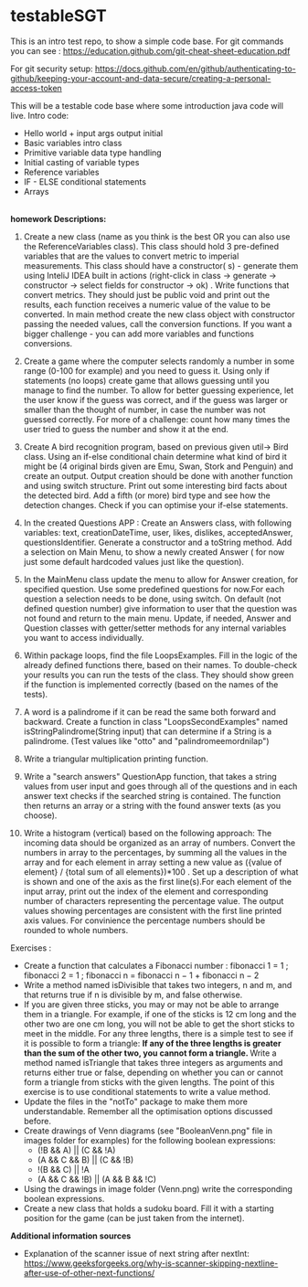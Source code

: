 # testableSGT
 
This is an intro test repo, to show a simple code base. For git commands you can
see : https://education.github.com/git-cheat-sheet-education.pdf

For git security
setup: https://docs.github.com/en/github/authenticating-to-github/keeping-your-account-and-data-secure/creating-a-personal-access-token

This will be a testable code base where some introduction java code will live. Intro code:

* Hello world + input args output initial
* Basic variables intro class
* Primitive variable data type handling
* Initial casting of variable types
* Reference variables
* IF - ELSE conditional statements
* Arrays

<br> 
<b>homework Descriptions:</b>

1) Create a new class (name as you think is the best OR you can also use the ReferenceVariables
   class). This class should hold 3 pre-defined variables that are the values to convert metric to
   imperial measurements. This class should have a constructor(
   s) - generate them using InteliJ IDEA built in actions (right-click in class -> generate ->
   constructor -> select fields for constructor -> ok)
   . Write functions that convert metrics. They should just be public void and print out the
   results, each function receives a numeric value of the value to be converted. In main method
   create the new class object with constructor passing the needed values, call the conversion
   functions. If you want a bigger challenge - you can add more variables and functions conversions.

2) Create a game where the computer selects randomly a number in some range (0-100 for example) and
   you need to guess it. Using only if statements (no loops) create game that allows guessing until
   you manage to find the number. To allow for better guessing experience, let the user know if the
   guess was correct, and if the guess was larger or smaller than the thought of number, in case the
   number was not guessed correctly. For more of a challenge: count how many times the user tried to
   guess the number and show it at the end.
3) Create A bird recognition program, based on previous given util-> Bird class. Using an if-else
   conditional chain determine what kind of bird it might be (4 original birds given are Emu, Swan,
   Stork and Penguin) and create an output. Output creation should be done with another function and
   using switch structure. Print out some interesting bird facts about the detected bird. Add a
   fifth (or more) bird type and see how the detection changes. Check if you can optimise your
   if-else statements.
4) In the created Questions APP : Create an Answers class, with following variables: text,
   creationDateTime, user, likes, dislikes, acceptedAnswer, questionsIdentifier. Generate a
   constructor and a toString method. Add a selection on Main Menu, to show a newly created Answer (
   for now just some default hardcoded values just like the question).
5) In the MainMenu class update the menu to allow for Answer creation, for specified question. Use
   some predefined questions for now.For each question a selection needs to be done, using switch.
   On default (not defined question number) give information to user that the question was not found
   and return to the main menu. Update, if needed, Answer and Question classes with getter/setter
   methods for any internal variables you want to access individually.
6) Within package loops, find the file LoopsExamples. Fill in the logic of the already defined
   functions there, based on their names. To double-check your results you can run the tests of the
   class. They should show green if the function is implemented correctly (based on the names of the
   tests).
7) A word is a palindrome if it can be read the same both forward and backward. Create a function in
   class "LoopsSecondExamples" named isStringPalindrome(String input) that can determine if a String
   is a palindrome. (Test values like "otto" and "palindromeemordnilap")
8) Write a triangular multiplication printing function.
9) Write a "search answers" QuestionApp function, that takes a string values from user input and
   goes through all of the questions and in each answer text checks if the searched string is
   contained. The function then returns an array or a string with the found answer texts (as you
   choose).
10) Write a histogram (vertical) based on the following approach: The incoming data should be
    organized as an array of numbers. Convert the numbers in array to the percentages, by summing
    all the values in the array and for each element in array setting a new value as ({value of
    element} / {total sum of all elements})*100 . Set up a description of what is shown and one of
    the axis as the first line(s).For each element of the input array, print out the index of the
    element and corresponding number of characters representing the percentage value. The output
    values showing percentages are consistent with the first line printed axis values. For
    convinience the percentage numbers should be rounded to whole numbers.

Exercises  :

* Create a function that calculates a Fibonacci number :
  fibonacci 1 = 1 ; fibonacci 2 = 1 ; fibonacci n = fibonacci n − 1 + fibonacci n − 2
* Write a method named isDivisible that takes two integers, n and m, and that returns true if n is
  divisible by m, and false otherwise.
* If you are given three sticks, you may or may not be able to arrange them in a triangle. For
  example, if one of the sticks is 12 cm long and the other two are one cm long, you will not be
  able to get the short sticks to meet in the middle. For any three lengths, there is a simple test
  to see if it is possible to form a triangle:
  <b> If any of the three lengths is greater than the sum of the other two, you cannot form a
  triangle. </b>
  Write a method named isTriangle that takes three integers as arguments and returns either true or
  false, depending on whether you can or cannot form a triangle from sticks with the given lengths.
  The point of this exercise is to use conditional statements to write a value method.
* Update the files in the "notTo" package to make them more understandable. Remember all the
  optimisation options discussed before.
* Create drawings of Venn diagrams (see "BooleanVenn.png" file in images folder for examples) for
  the following boolean expressions:
    * (!B && A) || (C && !A)
    * (A && C && B) || (C && !B)
    * !(B && C) || !A
    * (A && C && !B) || (A && B && !C)
* Using the drawings in image folder (Venn.png) write the corresponding boolean expressions.
* Create a new class that holds a sudoku board. Fill it with a starting position for the game (can
  be just taken from the internet).

<b> Additional information sources </b> <br>

* Explanation of the scanner issue of next string after nextInt:
  https://www.geeksforgeeks.org/why-is-scanner-skipping-nextline-after-use-of-other-next-functions/
